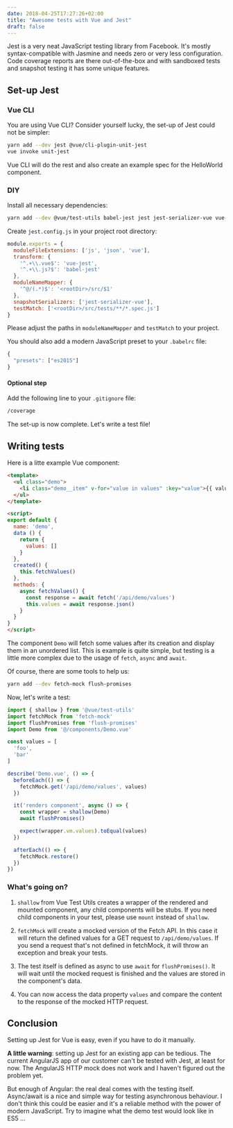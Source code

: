```yaml
---
date: 2018-04-25T17:27:26+02:00
title: "Awesome tests with Vue and Jest"
draft: false
---
```


Jest is a very neat JavaScript testing library from Facebook. It's mostly syntax-compatible with Jasmine and needs zero
or very less configuration. Code coverage reports are there out-of-the-box and with sandboxed tests and snapshot testing
it has some unique features.

## Set-up Jest

### Vue CLI

You are using Vue CLI? Consider yourself lucky, the set-up of Jest could not be simpler:

~~~ sh
yarn add --dev jest @vue/cli-plugin-unit-jest
vue invoke unit-jest
~~~

Vue CLI will do the rest and also create an example spec for the HelloWorld component.

### DIY

Install all necessary dependencies:

~~~ sh
yarn add --dev @vue/test-utils babel-jest jest jest-serializer-vue vue-jest
~~~

Create `jest.config.js` in your project root directory:

~~~ javascript
module.exports = {
  moduleFileExtensions: ['js', 'json', 'vue'],
  transform: {
    '^.+\\.vue$': 'vue-jest',
    '^.+\\.js?$': 'babel-jest'
  },
  moduleNameMapper: {
    '^@/(.*)$': '<rootDir>/src/$1'
  },
  snapshotSerializers: ['jest-serializer-vue'],
  testMatch: ['<rootDir>/src/tests/**/*.spec.js']
}
~~~

Please adjust the paths in `moduleNameMapper` and `testMatch` to your project.

You should also add a modern JavaScript preset to your `.babelrc` file:

~~~ javascript
{
  "presets": ["es2015"]
}
~~~

#### Optional step

Add the following line to your `.gitignore` file:

~~~ sh
/coverage
~~~

The set-up is now complete. Let's write a test file!

## Writing tests

Here is a litte example Vue component:

~~~ html
<template>
  <ul class="demo">
    <li class="demo__item" v-for="value in values" :key="value">{{ value }}</li>
  </ul>
</template>

<script>
export default {
  name: 'demo',
  data () {
    return {
      values: []
    }
  },
  created() {
    this.fetchValues()
  },
  methods: {
    async fetchValues() {
      const response = await fetch('/api/demo/values')
      this.values = await response.json()
    }
  }
}
</script>
~~~

The component `Demo` will fetch some values after its creation and display them in an unordered list. This is example is quite
simple, but testing is a little more complex due to the usage of `fetch`, `async` and `await`.

Of course, there are some tools to help us:

~~~ sh
yarn add --dev fetch-mock flush-promises
~~~

Now, let's write a test:

~~~ javascript
import { shallow } from '@vue/test-utils'
import fetchMock from 'fetch-mock'
import flushPromises from 'flush-promises'
import Demo from '@/components/Demo.vue'

const values = [
  'foo',
  'bar'
]

describe('Demo.vue', () => {
  beforeEach(() => {
    fetchMock.get('/api/demo/values', values)
  })

  it('renders component', async () => {
    const wrapper = shallow(Demo)
    await flushPromises()

    expect(wrapper.vm.values).toEqual(values)
  })

  afterEach(() => {
    fetchMock.restore()
  })
})
~~~

### What's going on?

1. `shallow` from Vue Test Utils creates a wrapper of the rendered and mounted component, any child components will be stubs. 
If you need child components in your test, please use `mount` instead of `shallow`.

2. `fetchMock` will create a mocked version of the Fetch API. In this case it will return the defined values for a GET request to
`/api/demo/values`. If you send a request that's not defined in fetchMock, it will throw an exception and break your tests.

3. The test itself is defined as async to use `await` for `flushPromises()`. It will wait until the mocked request is finished and the values are stored in the component's data.

4. You can now access the data property `values` and compare the content to the response of the mocked HTTP request.

## Conclusion

Setting up Jest for Vue is easy, even if you have to do it manually. 

**A little warning**: setting up Jest for an existing app can be tedious. 
The current AngularJS app of our customer can't be tested with Jest, at least for now. The AngularJS HTTP mock does not work and I haven't figured out the problem yet.

But enough of Angular: the real deal comes with the testing itself. Async/await is a nice and simple way for testing asynchronous behaviour. 
I don't think this could be easier and it's a reliable method with the power of modern JavaScript. Try to imagine what the demo test would look like in ES5 ... 